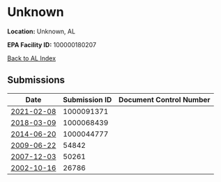 # Unknown

**Location:** Unknown, AL

**EPA Facility ID:** 100000180207

[Back to AL Index](../../index.md)

## Submissions

| Date | Submission ID | Document Control Number |
|------|--------------|-------------------------|
| [2021-02-08](submissions/1000091371.md) | 1000091371 |  |
| [2018-03-09](submissions/1000068439.md) | 1000068439 |  |
| [2014-06-20](submissions/1000044777.md) | 1000044777 |  |
| [2009-06-22](submissions/54842.md) | 54842 |  |
| [2007-12-03](submissions/50261.md) | 50261 |  |
| [2002-10-16](submissions/26786.md) | 26786 |  |

